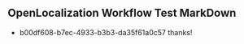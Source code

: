 ## OpenLocalization Workflow Test MarkDown
* b00df608-b7ec-4933-b3b3-da35f61a0c57 thanks!

<!--HONumber=Sep16_HO1-->


